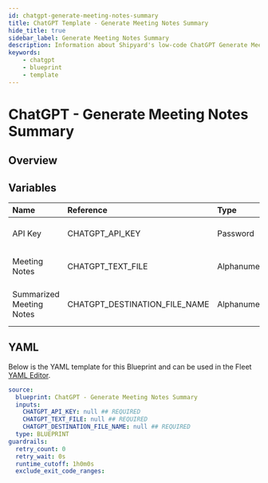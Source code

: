 ```yaml
---
id: chatgpt-generate-meeting-notes-summary
title: ChatGPT Template - Generate Meeting Notes Summary
hide_title: true
sidebar_label: Generate Meeting Notes Summary
description: Information about Shipyard's low-code ChatGPT Generate Meeting Notes Summary blueprint. This Blueprint takes in raw meeting notes and provides a cleaned-up summary of the notes in a text file.
keywords:
    - chatgpt
    - blueprint
    - template
---
```


# ChatGPT - Generate Meeting Notes Summary

## Overview



## Variables

| Name                     | Reference                     | Type         | Required           | Default | Options | Description                           |
|:-------------------------|:------------------------------|:-------------|:-------------------|:--------|:--------|:--------------------------------------|
| API Key                  | CHATGPT_API_KEY               | Password     | :white_check_mark: | -       | -       | API Key from OpenAI                   |
| Meeting Notes            | CHATGPT_TEXT_FILE             | Alphanumeric | :white_check_mark: | -       | -       | Meeting notes as a text file          |
| Summarized Meeting Notes | CHATGPT_DESTINATION_FILE_NAME | Alphanumeric | :white_check_mark: | -       | -       | File name of summarized meeting notes |


## YAML

Below is the YAML template for this Blueprint and can be used in the Fleet [YAML Editor](../../reference/fleets/yaml-editor.md).

```yaml
source:
  blueprint: ChatGPT - Generate Meeting Notes Summary
  inputs:
    CHATGPT_API_KEY: null ## REQUIRED
    CHATGPT_TEXT_FILE: null ## REQUIRED
    CHATGPT_DESTINATION_FILE_NAME: null ## REQUIRED
  type: BLUEPRINT
guardrails:
  retry_count: 0
  retry_wait: 0s
  runtime_cutoff: 1h0m0s
  exclude_exit_code_ranges:
```
